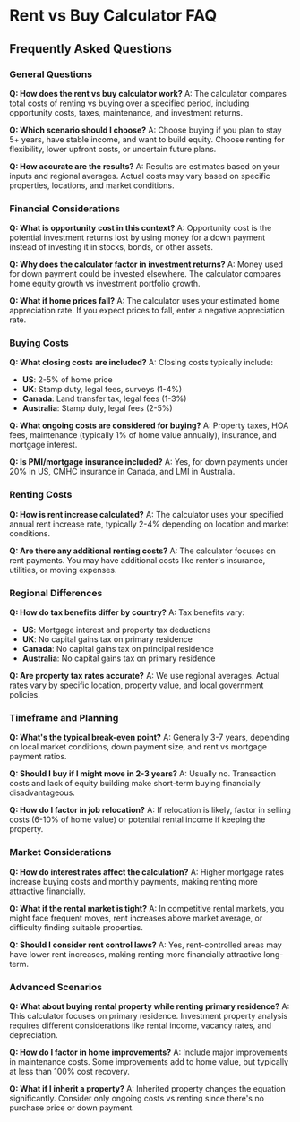 # Rent vs Buy Calculator FAQ

## Frequently Asked Questions

### General Questions

**Q: How does the rent vs buy calculator work?**
A: The calculator compares total costs of renting vs buying over a specified period, including opportunity costs, taxes, maintenance, and investment returns.

**Q: Which scenario should I choose?**
A: Choose buying if you plan to stay 5+ years, have stable income, and want to build equity. Choose renting for flexibility, lower upfront costs, or uncertain future plans.

**Q: How accurate are the results?**
A: Results are estimates based on your inputs and regional averages. Actual costs may vary based on specific properties, locations, and market conditions.

### Financial Considerations

**Q: What is opportunity cost in this context?**
A: Opportunity cost is the potential investment returns lost by using money for a down payment instead of investing it in stocks, bonds, or other assets.

**Q: Why does the calculator factor in investment returns?**
A: Money used for down payment could be invested elsewhere. The calculator compares home equity growth vs investment portfolio growth.

**Q: What if home prices fall?**
A: The calculator uses your estimated home appreciation rate. If you expect prices to fall, enter a negative appreciation rate.

### Buying Costs

**Q: What closing costs are included?**
A: Closing costs typically include:
- **US**: 2-5% of home price
- **UK**: Stamp duty, legal fees, surveys (1-4%)
- **Canada**: Land transfer tax, legal fees (1-3%)
- **Australia**: Stamp duty, legal fees (2-5%)

**Q: What ongoing costs are considered for buying?**
A: Property taxes, HOA fees, maintenance (typically 1% of home value annually), insurance, and mortgage interest.

**Q: Is PMI/mortgage insurance included?**
A: Yes, for down payments under 20% in US, CMHC insurance in Canada, and LMI in Australia.

### Renting Costs

**Q: How is rent increase calculated?**
A: The calculator uses your specified annual rent increase rate, typically 2-4% depending on location and market conditions.

**Q: Are there any additional renting costs?**
A: The calculator focuses on rent payments. You may have additional costs like renter's insurance, utilities, or moving expenses.

### Regional Differences

**Q: How do tax benefits differ by country?**
A: Tax benefits vary:
- **US**: Mortgage interest and property tax deductions
- **UK**: No capital gains tax on primary residence
- **Canada**: No capital gains tax on principal residence
- **Australia**: No capital gains tax on primary residence

**Q: Are property tax rates accurate?**
A: We use regional averages. Actual rates vary by specific location, property value, and local government policies.

### Timeframe and Planning

**Q: What's the typical break-even point?**
A: Generally 3-7 years, depending on local market conditions, down payment size, and rent vs mortgage payment ratios.

**Q: Should I buy if I might move in 2-3 years?**
A: Usually no. Transaction costs and lack of equity building make short-term buying financially disadvantageous.

**Q: How do I factor in job relocation?**
A: If relocation is likely, factor in selling costs (6-10% of home value) or potential rental income if keeping the property.

### Market Considerations

**Q: How do interest rates affect the calculation?**
A: Higher mortgage rates increase buying costs and monthly payments, making renting more attractive financially.

**Q: What if the rental market is tight?**
A: In competitive rental markets, you might face frequent moves, rent increases above market average, or difficulty finding suitable properties.

**Q: Should I consider rent control laws?**
A: Yes, rent-controlled areas may have lower rent increases, making renting more financially attractive long-term.

### Advanced Scenarios

**Q: What about buying rental property while renting primary residence?**
A: This calculator focuses on primary residence. Investment property analysis requires different considerations like rental income, vacancy rates, and depreciation.

**Q: How do I factor in home improvements?**
A: Include major improvements in maintenance costs. Some improvements add to home value, but typically at less than 100% cost recovery.

**Q: What if I inherit a property?**
A: Inherited property changes the equation significantly. Consider only ongoing costs vs renting since there's no purchase price or down payment.